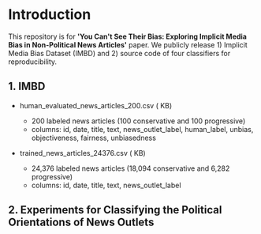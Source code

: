 # Introduction

This repository is for **'You Can't See Their Bias: Exploring Implicit Media Bias in Non-Political News Articles'** paper. We publicly release 1) Implicit Media Bias Dataset (IMBD) and 2) source code of four classifiers for reproducibility.


## 1. IMBD
- human_evaluated_news_articles_200.csv ( KB)
  - 200 labeled news articles (100 conservative and 100 progressive)
  - columns: id, date, title, text, news_outlet_label, human_label, unbias, objectiveness, fairness, unbiasedness

- trained_news_articles_24376.csv ( KB)
  - 24,376 labeled news articles (18,094 conservative and 6,282 progressive)
  - columns: id, date, title, text, news_outlet_label


## 2. Experiments for Classifying the Political Orientations of News Outlets
